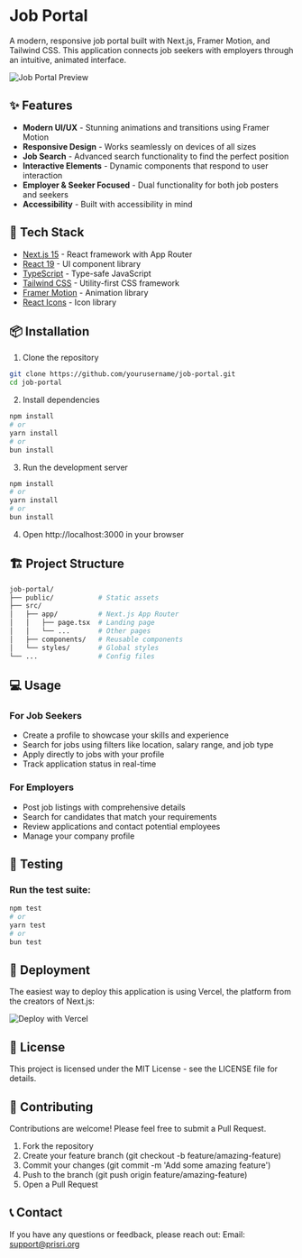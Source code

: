 # Job Portal

A modern, responsive job portal built with Next.js, Framer Motion, and Tailwind CSS. This application connects job seekers with employers through an intuitive, animated interface.

![Job Portal Preview](public/job-portal-preview.png)

## ✨ Features

- **Modern UI/UX** - Stunning animations and transitions using Framer Motion
- **Responsive Design** - Works seamlessly on devices of all sizes
- **Job Search** - Advanced search functionality to find the perfect position
- **Interactive Elements** - Dynamic components that respond to user interaction
- **Employer & Seeker Focused** - Dual functionality for both job posters and seekers
- **Accessibility** - Built with accessibility in mind

## 🚀 Tech Stack

- [Next.js 15](https://nextjs.org/) - React framework with App Router
- [React 19](https://react.dev/) - UI component library
- [TypeScript](https://www.typescriptlang.org/) - Type-safe JavaScript
- [Tailwind CSS](https://tailwindcss.com/) - Utility-first CSS framework
- [Framer Motion](https://www.framer.com/motion/) - Animation library
- [React Icons](https://react-icons.github.io/react-icons/) - Icon library

## 📦 Installation

1. Clone the repository
```bash
git clone https://github.com/yourusername/job-portal.git
cd job-portal
```
2. Install dependencies
```bash
npm install
# or
yarn install
# or
bun install
```
3. Run the development server
```bash
npm install
# or
yarn install
# or
bun install
```
4. Open http://localhost:3000 in your browser

## 🏗️ Project Structure
```bash
job-portal/
├── public/           # Static assets
├── src/
│   ├── app/          # Next.js App Router
│   │   ├── page.tsx  # Landing page
│   │   └── ...       # Other pages
│   ├── components/   # Reusable components
│   └── styles/       # Global styles
└── ...               # Config files
```
## 💻 Usage
### For Job Seekers
- Create a profile to showcase your skills and experience
- Search for jobs using filters like location, salary range, and job type
- Apply directly to jobs with your profile
- Track application status in real-time
### For Employers
- Post job listings with comprehensive details
- Search for candidates that match your requirements
- Review applications and contact potential employees
- Manage your company profile

## 🧪 Testing
### Run the test suite:
```bash
npm test
# or
yarn test
# or
bun test
```

## 🚢 Deployment
The easiest way to deploy this application is using Vercel, the platform from the creators of Next.js:


<img alt="Deploy with Vercel" src="https://vercel.com/button">

## 📄 License
This project is licensed under the MIT License - see the LICENSE file for details.

## 🤝 Contributing
Contributions are welcome! Please feel free to submit a Pull Request.

1. Fork the repository
2. Create your feature branch (git checkout -b feature/amazing-feature)
3. Commit your changes (git commit -m 'Add some amazing feature')
4. Push to the branch (git push origin feature/amazing-feature)
5. Open a Pull Request

## 📞 Contact
If you have any questions or feedback, please reach out:
Email: support@prisri.org